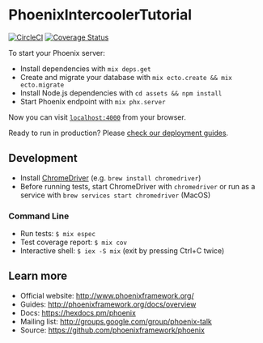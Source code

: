 # PhoenixIntercoolerTutorial

[![CircleCI](https://circleci.com/gh/kimlindholm/phoenix_intercooler_tutorial/tree/integration_tests.svg?style=shield)](https://circleci.com/gh/kimlindholm/phoenix_intercooler_tutorial/tree/integration_tests)
[![Coverage Status](https://coveralls.io/repos/github/kimlindholm/phoenix_intercooler_tutorial/badge.svg?branch=integration_tests)](https://coveralls.io/github/kimlindholm/phoenix_intercooler_tutorial?branch=integration_tests)

To start your Phoenix server:

  * Install dependencies with `mix deps.get`
  * Create and migrate your database with `mix ecto.create && mix ecto.migrate`
  * Install Node.js dependencies with `cd assets && npm install`
  * Start Phoenix endpoint with `mix phx.server`

Now you can visit [`localhost:4000`](http://localhost:4000) from your browser.

Ready to run in production? Please [check our deployment guides](http://www.phoenixframework.org/docs/deployment).

## Development

* Install [ChromeDriver](https://sites.google.com/a/chromium.org/chromedriver/) (e.g. `brew install chromedriver`)
* Before running tests, start ChromeDriver with `chromedriver` or run as a service with `brew services start chromedriver` (MacOS)

### Command Line

* Run tests: `$ mix espec`
* Test coverage report: `$ mix cov`
* Interactive shell: `$ iex -S mix` (exit by pressing Ctrl+C twice)

## Learn more

  * Official website: http://www.phoenixframework.org/
  * Guides: http://phoenixframework.org/docs/overview
  * Docs: https://hexdocs.pm/phoenix
  * Mailing list: http://groups.google.com/group/phoenix-talk
  * Source: https://github.com/phoenixframework/phoenix
